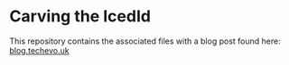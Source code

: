 # Carving the IcedId

This repository contains the associated files with a blog post found here: [blog.techevo.uk](blog.techevo.uk)

